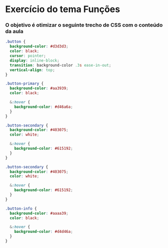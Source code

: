 # Exercício do tema Funções

### O objetivo é otimizar o seguinte trecho de CSS com o conteúdo da aula

```scss
.button {
  background-color: #d3d3d3;
  color: black;
  cursor: pointer;
  display: inline-block;
  transition: background-color .3s ease-in-out;
  vertical-align: top;
}

.button-primary {
  background-color: #aa3939;
  color: black;

  &:hover {
    background-color: #d46a6a;
  }
}

.button-secondary {
  background-color: #403075;
  color: white;

  &:hover {
    background-color: #615192;
  }
}

.button-secondary {
  background-color: #403075;
  color: white;

  &:hover {
    background-color: #615192;
  }
}

.button-info {
  background-color: #aaaa39;
  color: black;

  &:hover {
    background-color: #d4d46a;
  }
}
```
